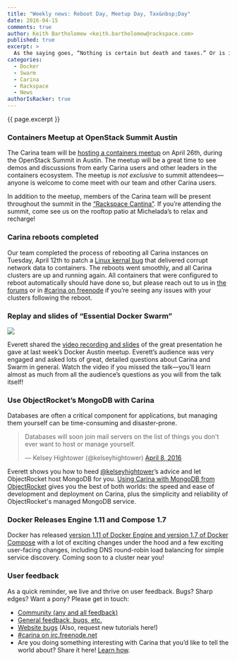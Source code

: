 ```yaml
---
title: "Weekly news: Reboot Day, Meetup Day, Tax&nbsp;Day"
date: 2016-04-15
comments: true
author: Keith Bartholomew <keith.bartholomew@rackspace.com>
published: true
excerpt: >
  As the saying goes, “Nothing is certain but death and taxes.” Or is it “death and reboots”? Either way, we’re filing this week under “busy”! We completed a reboot of all Carina instances to patch a vulnerability, shared a great recap of Everett's “Effective Docker Swarm” talk at the Docker Austin meetup, and announced a Carina meetup during this month's OpenStack Summit in Austin. Let's itemize everything that happened this week!
categories:
  - Docker
  - Swarm
  - Carina
  - Rackspace
  - News
authorIsRacker: true
---
```


{{ page.excerpt }}

### Containers Meetup at OpenStack Summit Austin

The Carina team will be [hosting a containers meetup](https://getcarina.com/blog/container-day-austin-summit/) on April 26th, during the OpenStack Summit in Austin. The meetup will be a great time to see demos and discussions from early Carina users and other leaders in the containers ecosystem. The meetup is _not exclusive_ to summit attendees—anyone is welcome to come meet with our team and other Carina users.

In addition to the meetup, members of the Carina team will be present throughout the summit in the [“Rackspace Cantina”](http://blog.rackspace.com/relax-recharge-rackspace-cantina-openstack-summit-austin/). If you’re attending the summit, come see us on the rooftop patio at Michelada’s to relax and recharge!

### Carina reboots completed

Our team completed the process of rebooting all Carina instances on Tuesday, April 12th to patch a [Linux kernal bug](https://tech.vijayp.ca/linux-kernel-bug-delivers-corrupt-tcp-ip-data-to-mesos-kubernetes-docker-containers-4986f88f7a19) that delivered corrupt network data to containers. The reboots went smoothly, and all Carina clusters are up and running again. All containers that were configured to reboot automatically should have done so, but please reach out to us in [the forums](https://community.getcarina.com/) or in [#carina on freenode](https://botbot.me/freenode/carina/) if you’re seeing any issues with your clusters following the reboot.

### Replay and slides of “Essential Docker Swarm”

<img class="right" src="{% asset_path 2016-04-15-weekly-news/swarmnado.gif %}" style="max-width: 25%;" />

Everett shared the [video recording and slides](https://getcarina.com/blog/docker-austin-how-do-i-even-swarm/) of the great presentation he gave at last week’s Docker Austin meetup. Everett’s audience was very engaged and asked lots of great, detailed questions about Carina and Swarm in general. Watch the video if you missed the talk—you’ll learn almost as much from all the audience’s questions as you will from the talk itself!

<div class="clearfix"></div>

### Use ObjectRocket’s MongoDB with Carina

Databases are often a critical component for applications, but managing them yourself can be time-consuming and disaster-prone.

<blockquote class="twitter-tweet" data-lang="en"><p lang="en" dir="ltr">Databases will soon join mail servers on the list of things you don&#39;t ever want to host or manage yourself.</p>&mdash; Kelsey Hightower (@kelseyhightower) <a href="https://twitter.com/kelseyhightower/status/718291374798450688">April 8, 2016</a></blockquote>
<script async src="//platform.twitter.com/widgets.js" charset="utf-8"></script>

Everett shows you how to heed [@kelseyhightower](https://twitter.com/kelseyhightower)’s advice and let ObjectRocket host MongoDB for you. [Using Carina with MongoDB from ObjectRocket](https://getcarina.com/docs/tutorials/data-stores-mongodb-prod/) gives you the best of both worlds: the speed and ease of development and deployment on Carina, plus the simplicity and reliability of ObjectRocket's managed MongoDB service.

### Docker Releases Engine 1.11 and Compose 1.7

Docker has released [version 1.11 of Docker Engine and version 1.7 of Docker Compose](https://blog.docker.com/2016/04/docker-engine-1-11-runc/) with a lot of exciting changes under the hood and a few exciting user-facing changes, including DNS round-robin load balancing for simple service discovery. Coming soon to a cluster near you!

### User feedback

As a quick reminder, we live and thrive on user feedback. Bugs? Sharp edges? Want a pony? Please get in touch:

* [Community (any and all feedback)](https://community.getcarina.com/)
* [General feedback, bugs, etc.](https://github.com/getcarina/feedback)
* [Website bugs](https://github.com/getcarina/getcarina.com/issues) (Also, request new tutorials here!)
* [#carina on irc.freenode.net](https://botbot.me/freenode/carina/)
* Are you doing something interesting with Carina that you’d like to tell the world about? Share it here! [Learn how](https://github.com/getcarina/getcarina.com/blob/master/CONTRIBUTING.md).
